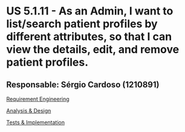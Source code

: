 # US 5.1.11 - As an Admin, I want to list/search patient profiles by different attributes, so that I can view the details, edit, and remove patient profiles.


## Responsable: Sérgio Cardoso (1210891)

[Requirement Engineering](1.Requirements_Engineering.md)

[Analysis & Design](2.Analysis&Design.md)

[Tests & Implementation ](3.Implementation.md)


